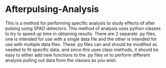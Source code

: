 # Afterpulsing-Analysis
This is a method for performing specific analysis to study effects of after pulsing using SPAD detectors. This method of analysis uses python classes to try to speed up time in obtaining results. There are 2 separate .py files, one is intended for use with a single data file and the other is intended for use with multiple data files. These .py files can and should be modified as needed to fit specific data, and since this uses class methods, it should be easy to either add new functions to the .py files or to perform different analysis pulling out data from the classes as you wish. 
